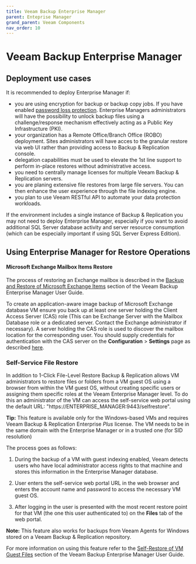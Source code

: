 ```yaml
---
title: Veeam Backup Enterprise Manager
parent: Enteprise Manager
grand_parent: Veeam Components
nav_order: 10
---
```


# Veeam Backup Enterprise Manager

## Deployment use cases
It is recommended to deploy Enterprise Manager if:
- you are using encryption for backup or backup copy jobs. If you have enabled [password loss protection](https://helpcenter.veeam.com/docs/backup/em/em_manage_keys.html). Enterprise Managers administrators will have the possibility to unlock backup files using a challenge/response mechanism effectively acting as a Public Key Infrastructure (PKI).
- your organization has a Remote Office/Branch Office (ROBO) deployment. Sites administrators will have acces to the granular restore via web UI rather than providing access to Backup & Replication console.
- delegation capabilities must be used to elevate the 1st line support to perform in-place restores without administrative access.
- you need to centrally manage licenses for multiple Veeam Backup & Replication servers.
- you are planing extensive file restores from large file servers. You can then enhance the user experience through the file indexing engine.
- you plan to use Veeam RESTful API to automate your data protection workloads.

If the environment includes a single instance of Backup & Replication you may not need to deploy Enterprise Manager, especially if you want to avoid additional SQL Server database activity and server resource consumption (which can be especially important if using SQL Server Express Edition).

## Using Enterprise Manager for Restore Operations

#### Microsoft Exchange Mailbox Items Restore
The process of restoring an Exchange mailbox is described in the [Backup and Restore of Microsoft Exchange Items](https://helpcenter.veeam.com/docs/backup/em/em_exchange_items_restore.html) section of the Veeam Backup Enterprise Manager User Guide.

To create an application-aware image backup of Microsoft Exchange database VM ensure you back up at least one server holding the Client Access Server (CAS) role (This can be Exchange Server with the Mailbox Database role or a dedicated server. Contact the Exchange administrator if necessary). A server holding the CAS role is used to discover the mailbox location for the corresponding user. You should supply credentials for authentication with the CAS server on the **Configuration** > **Settings** page as described [here](https://helpcenter.veeam.com/docs/backup/em/em_providing_access_rights_exch.html).

### Self-Service File Restore
In addition to 1-Click File-Level Restore Backup & Replication allows VM administrators to restore files or folders from a VM guest OS using a browser from within the VM guest OS, without creating specific users or assigning them specific roles at the Veeam Enterprise Manager level. To do this an administrator of the VM can access the self-service web portal using the default URL: "https://ENTERPRISE_MANAGER:9443/selfrestore".


**Tip:** This feature is available only for the Windows-based VMs and requires Veeam Backup & Replication Enterprise *Plus* license. The VM needs to be in the same domain with the Enterprise Manager or in a trusted one (for SID resolution)

The process goes as follows:

1.  During the backup of a VM with guest indexing enabled, Veeam detects users who have local administrator access rights to that machine and stores this information in the Enterprise Manager database.

2.  User enters the self-service web portal URL in the web browser and enters the account name and password to access the necessary VM guest OS.

3.  After logging in the user is presented with the most recent restore point for that VM (the one this user authenticated to) on the **Files** tab of the web portal.

**Note:** This feature also works for backups from Veeam Agents for Windows stored on a Veeam Backup & Replication repository.

For more information on using this feature refer to the [Self-Restore of VM Guest Files](https://helpcenter.veeam.com/docs/backup/em/em_self_restore.html)
section of the Veeam Backup Enterprise Manager User Guide.
